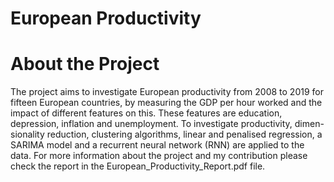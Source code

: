 # European Productivity
# About the Project 
The project aims to investigate European productivity from 2008 to 2019 for fifteen European countries, by measuring the GDP per hour worked and the impact of different features on this. These features are education, depression, inflation and unemployment. To investigate productivity, dimen- sionality reduction, clustering algorithms, linear and penalised regression, a SARIMA model and a recurrent neural network (RNN) are applied to the data. For more information about the project and my contribution please check the report in the European_Productivity_Report.pdf file.

